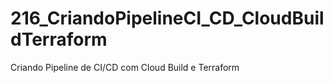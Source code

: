 # 216_CriandoPipelineCI_CD_CloudBuildTerraform
Criando Pipeline de CI/CD com Cloud Build e Terraform

